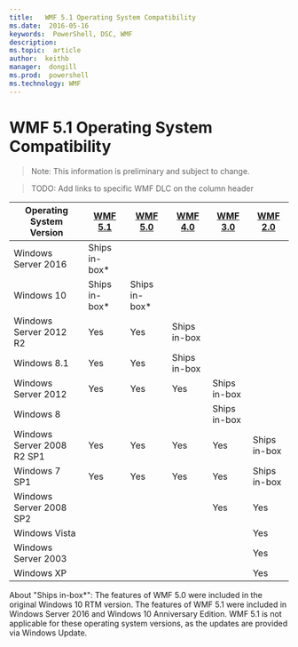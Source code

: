 ```yaml
---
title:   WMF 5.1 Operating System Compatibility 
ms.date:  2016-05-16
keywords:  PowerShell, DSC, WMF
description:  
ms.topic:  article
author:  keithb
manager:  dongill
ms.prod:  powershell
ms.technology: WMF
---
```


# WMF 5.1 Operating System Compatibility #

> Note: This information is preliminary and subject to change.

>TODO: Add links to specific WMF DLC on the column header

| Operating System Version | [WMF 5.1]() | [WMF 5.0]() | [WMF 4.0]() |  [WMF 3.0]() | [WMF 2.0]() |
| ------------------------ | ----------- | ----------- | ----------- | ------------ |  ------------- |
| Windows Server 2016 | Ships in-box* |  |  |  |  |
| Windows 10 | Ships in-box* | Ships in-box*  | | | |  
| Windows Server 2012 R2| Yes | Yes | Ships in-box |  |  |
| Windows 8.1 | Yes | Yes |  Ships in-box |  |  |
| Windows Server 2012 | Yes | Yes | Yes |  Ships in-box | |
| Windows 8 |  |  |  | Ships in-box | |
| Windows Server 2008 R2 SP1 | Yes | Yes | Yes |  Yes| Ships in-box |
| Windows 7 SP1  | Yes | Yes | Yes | Yes | Ships in-box |
| Windows Server 2008 SP2 | | | | Yes | Yes |
| Windows Vista | | | | | Yes |
| Windows Server 2003| | | |  | Yes |
| Windows XP | | | |  | Yes |


About "Ships in-box*": 
The features of WMF 5.0 were included in the original Windows 10 RTM version.
The features of WMF 5.1 were included in Windows Server 2016 and Windows 10 Anniversary Edition. 
WMF 5.1 is not applicable for these operating system versions, as the updates are provided via Windows Update.



